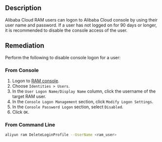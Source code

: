 ## Description

Alibaba Cloud RAM users can logon to Alibaba Cloud console by using their user name and password. If a user has not logged on for 90 days or longer, it is recommended to disable the console access of the user.

## Remediation

Perform the following to disable console logon for a user:

### From Console

1. Logon to [RAM console](https://ram.console.aliyun.com/overview).
2. Choose `Identities > Users`.
3. In the `User Logon Name/Display Name` column, click the username of the target RAM user.
4. In the `Console Logon Management` section, click `Modify Logon Settings`.
5. In the `Console Password Logon` section, select `Disabled`.
6. Click `OK`.

### From Command Line

```bash
aliyun ram DeleteLoginProfile --UserName <ram_user>
```
